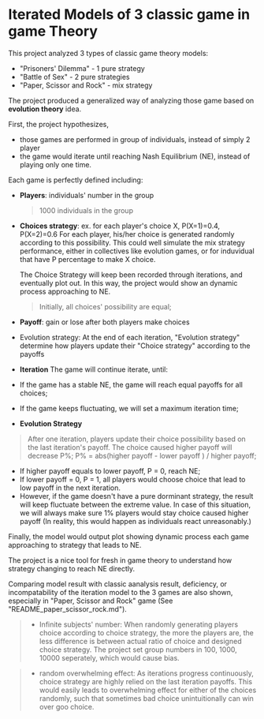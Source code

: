# Iterated Models of 3 classic game in game Theory

This project analyzed 3 types of classic game theory models: 
+ "Prisoners' Dilemma" - 1 pure strategy
+ "Battle of Sex" - 2 pure strategies
+ "Paper, Scissor and Rock" - mix strategy

The project produced a generalized way of analyzing those game based on **evolution theory** idea. 

First, the project hypothesizes,
+ those games are performed in group of individuals, instead of simply 2 player
+ the game would iterate until reaching Nash Equilibrium (NE), instead of playing only one time.

Each game is perfectly defined including:
+ **Players**: 
  individuals' number in the group

  > 1000 individuals in the group

+ **Choices strategy**:
  ex. for each player's choice X, P(X=1)=0.4, P(X=2)=0.6 
  For each player, his/her choice is generated randomly according to this possibility. This could well simulate the mix strategy performance, either in collectives like evolution games, or for induvidual that have P percentage to make X choice.

  The Choice Strategy will keep been recorded through iterations, and eventually plot out. In this way, the project would show an dynamic process approaching to NE.

  > Initially, all choices' possibility are equal;

+ **Payoff**:
  gain or lose after both players make choices
+ Evolution strategy:
  At the end of each iteration, "Evolution strategy" determine how players update their "Choice strategy" according to the payoffs

+ **Iteration**
  The game will continue iterate, until:
+ If the game has a stable NE, the game will reach equal payoffs for all choices;
+ If the game keeps fluctuating, we will set a maximum iteration time;

+ **Evolution Strategy**

> After one iteration, players update their choice possibility based on the last iteration's payoff.
> The choice caused higher payoff will decrease P%;
> P% = abs(higher payoff - lower payoff ) / higher payoff;
  
  + If higher payoff equals to lower payoff, P = 0, reach NE;
  + If lower payoff = 0, P = 1, all players would choose choice that lead to low payoff in the next iteration. 
  + However, if the game doesn't have a pure dorminant strategy, the result will keep fluctuate between the extreme value. In case of this situation, we will always make sure 1% players would stay choice caused higher payoff (In reality, this would happen as individuals react unreasonably.)

Finally, the model would output plot showing dynamic process each game approaching to strategy that leads to NE.

The project is a nice tool for fresh in game theory to understand how strategy changing to reach NE directly.

Comparing model result with classic aanalysis result, deficiency, or incompatability of the iteration model to the 3 games are also shown, especially in "Paper, Scissor and Rock" game (See "README_paper_scissor_rock.md").

> + Infinite subjects' number:
> When randomly generating players choice according to choice strategy, the more the players are, the less difference is between actual ratio of choice and designed choice strategy.
> The project set group numbers in 100, 1000, 10000 seperately, which would cause bias.

> + random overwhelming effect:
> As iterations progress continuously, choice strategy are highly relied on the last iteration payoffs. This would easily leads to overwhelming effect for either of the choices randomly, such that sometimes bad choice unintuitionally can win over goo choice.